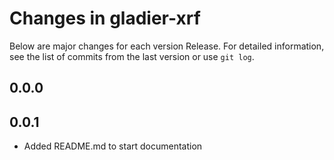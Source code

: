 # Changes in gladier-xrf

Below are major changes for each version Release. For detailed information,
see the list of commits from the last version or use `git log`.

## 0.0.0

## 0.0.1
- Added README.md to start documentation